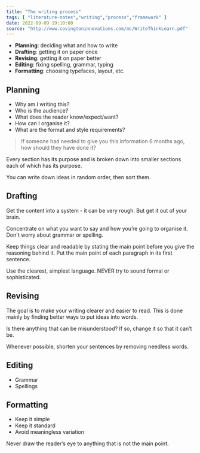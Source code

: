 ```yaml
---
title: "The writing process"
tags: [ "literature-notes","writing","process","framework" ]
date: 2022-09-09 19:10:00
source: "http://www.covingtoninnovations.com/mc/WriteThinkLearn.pdf"
---
```


- **Planning**: deciding what and how to write
- **Drafting**: getting it on paper once
- **Revising**: getting it on paper better
- **Editing**: fixing spelling, grammar, typing
- **Formatting**: choosing typefaces, layout, etc.

## Planning

- Why am I writing this?
- Who is the audience?
- What does the reader know/expect/want?
- How can I organise it?
- What are the format and style requirements?

> If someone had needed to give you this information 6 months ago, how should they have done it?

Every section has its purpose and is broken down into smaller sections each of which has its purpose.

You can write down ideas in random order, then sort them.

## Drafting

Get the content into a system - it can be very rough. But get it out of your brain.

Concentrate on what you want to say and how you’re going to organise it. Don't worry about grammar or spelling.

Keep things clear and readable by stating the main point before you give the reasoning behind it. Put the main point of each paragraph in its first sentence.

Use the clearest, simplest language. NEVER try to sound formal or sophisticated.

## Revising

The goal is to make your writing clearer and easier to read. This is done mainly by finding better ways to put ideas into words.

Is there anything that can be misunderstood? If so, change it so that it can’t be.

Whenever possible, shorten your sentences by removing needless words.

## Editing

- Grammar
- Spellings

## Formatting

- Keep it simple
- Keep it standard
- Avoid meaningless variation

Never draw the reader’s eye to anything that is not the main point.

